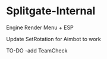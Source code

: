 # Splitgate-Internal

Engine Render Menu + ESP

Update SetRotation for Aimbot to work 

TO-DO
-add TeamCheck
